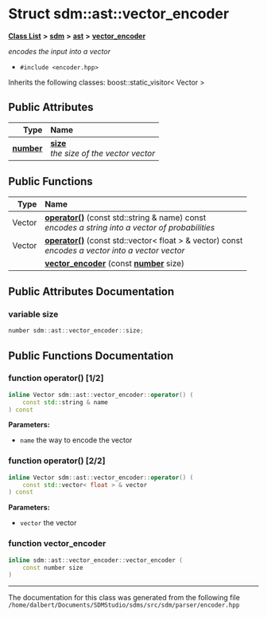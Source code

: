 
<NavBar active_item_id="2"/>

# Struct sdm::ast::vector\_encoder


[**Class List**](annotated.md) **>** [**sdm**](namespacesdm.md) **>** [**ast**](namespacesdm_1_1ast.md) **>** [**vector\_encoder**](structsdm_1_1ast_1_1vector__encoder.md)



_encodes the input into a vector_ 

* `#include <encoder.hpp>`



Inherits the following classes: boost::static_visitor< Vector >










## Public Attributes

| Type | Name |
| ---: | :--- |
|  [**number**](namespacesdm.md#typedef-number) | [**size**](structsdm_1_1ast_1_1vector__encoder.md#variable-size)  <br>_the size of the vector vector_  |


## Public Functions

| Type | Name |
| ---: | :--- |
|  Vector | [**operator()**](structsdm_1_1ast_1_1vector__encoder.md#function-operator()-1-2) (const std::string & name) const<br>_encodes a string into a vector of probabilities_  |
|  Vector | [**operator()**](structsdm_1_1ast_1_1vector__encoder.md#function-operator()-2-2) (const std::vector&lt; float &gt; & vector) const<br>_encodes a vector into a vector vector_  |
|   | [**vector\_encoder**](structsdm_1_1ast_1_1vector__encoder.md#function-vector-encoder) (const [**number**](namespacesdm.md#typedef-number) size) <br> |








## Public Attributes Documentation


### variable size 


```cpp
number sdm::ast::vector_encoder::size;
```


## Public Functions Documentation


### function operator() [1/2]


```cpp
inline Vector sdm::ast::vector_encoder::operator() (
    const std::string & name
) const
```




**Parameters:**


* `name` the way to encode the vector 



        

### function operator() [2/2]


```cpp
inline Vector sdm::ast::vector_encoder::operator() (
    const std::vector< float > & vector
) const
```




**Parameters:**


* `vector` the vector 



        

### function vector\_encoder 


```cpp
inline sdm::ast::vector_encoder::vector_encoder (
    const number size
) 
```



------------------------------
The documentation for this class was generated from the following file `/home/dalbert/Documents/SDMStudio/sdms/src/sdm/parser/encoder.hpp`